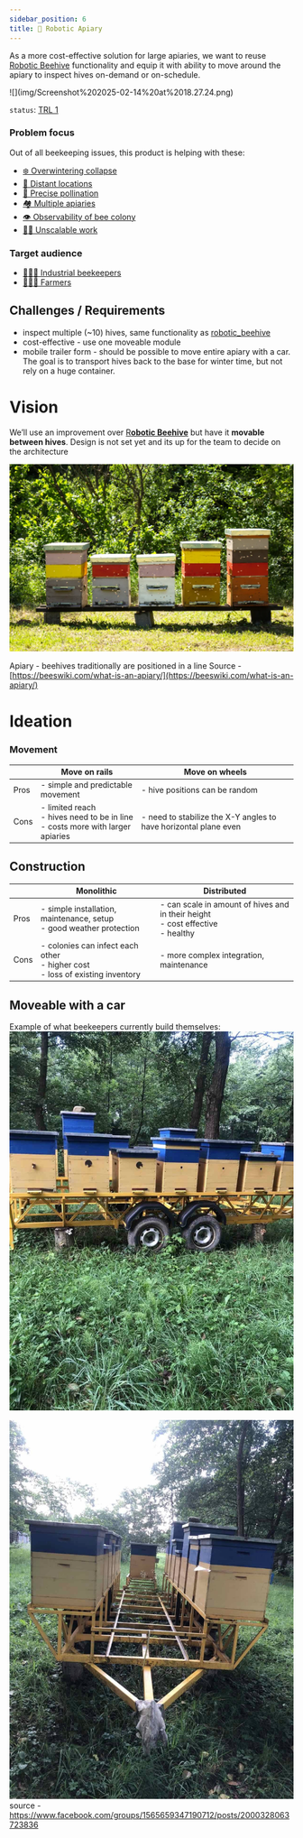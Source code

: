 ```yaml
---
sidebar_position: 6
title: 🪬 Robotic Apiary
---
```

As a more cost-effective solution for large apiaries, we want to reuse [Robotic Beehive](../robotic_beehive/robotic_beehive.md)  functionality and equip it with ability to move around the apiary to inspect hives on-demand or on-schedule.

<div style={{width:300}}>
![](img/Screenshot%202025-02-14%20at%2018.27.24.png)
</div>

`status`: [TRL 1](https://www.nasa.gov/directorates/somd/space-communications-navigation-program/technology-readiness-levels/)

### Problem focus
Out of all beekeeping issues, this product is helping with these:
- [❄️ Overwintering collapse](../../🌨️%20Problems/❄️%20Overwintering%20collapse.md)
- [🌲 Distant locations](../../🌨️%20Problems/🌲%20Distant%20locations.md)
- [🌻 Precise pollination](../../🌨️%20Problems/🌻%20Precise%20pollination.md)
- [🏘️ Multiple apiaries](../../🌨️%20Problems/🏘️%20Multiple%20apiaries.md)
- [👁️ Observability of bee colony](../../🌨️%20Problems/👁️%20Observability%20of%20bee%20colony.md)
- [💪🏻 Unscalable work](../../🌨️%20Problems/💪🏻%20Unscalable%20work.md)

### Target audience

- [👨🏻‍🚒 Industrial beekeepers](../clients/👨🏻‍🚒%20Industrial%20beekeepers.md)
- [🧑🏻‍🌾 Farmers](../clients/🧑🏻‍🌾%20Farmers.md)

## Challenges / Requirements

- inspect multiple (~10) hives, same functionality as [robotic_beehive](../robotic_beehive/robotic_beehive.md)
- cost-effective - use one moveable module
- mobile trailer form - should be possible to move entire apiary with a car. The goal is to transport hives back to the base for winter time, but not rely on a huge container.


# Vision

We’ll use an improvement over [R**obotic Beehive**](https://www.notion.so/Robotic-Beehive-fd9559a2950b44bc8291972299ced18e?pvs=21) but have it **movable between hives**. Design is not set yet and its up for the team to decide on the architecture

![](../../img/18e526470a518ddea9ae6e8c8154434f.What-is-an-apiary-1024x675.webp)

Apiary - beehives traditionally are positioned in a line Source - [https://beeswiki.com/what-is-an-apiary/](https://beeswiki.com/what-is-an-apiary/)

# Ideation

### Movement

|      | Move on rails                                                                          | Move on wheels                                                   |
| ---- | -------------------------------------------------------------------------------------- | ---------------------------------------------------------------- |
| Pros | - simple and predictable movement                                                      | - hive positions can be random                                   |
| Cons | - limited reach  <br />- hives need to be in line  <br />- costs more with larger apiaries | - need to stabilize the X-Y angles to have horizontal plane even |

## Construction

|      | Monolithic                                                                                | Distributed                                                                                 |
| ---- | ----------------------------------------------------------------------------------------- | ------------------------------------------------------------------------------------------- |
| Pros | - simple installation, maintenance, setup  <br />- good weather protection                | - can scale in amount of hives and in their height  <br />- cost effective  <br />- healthy |
| Cons | - colonies can infect each other  <br />- higher cost  <br />- loss of existing inventory | - more complex integration, maintenance                                                     |

## Moveable with a car

Example of what beekeepers currently build themselves:
![](img/468428721_1783934302344168_5103667842374827413_n.jpg)

![](img/468456177_1783934262344172_6683024661505151342_n.jpg)source - https://www.facebook.com/groups/1565659347190712/posts/2000328063723836
